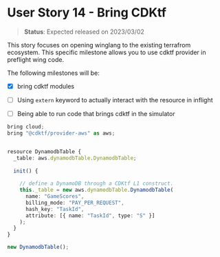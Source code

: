 # User Story 14 - Bring CDKtf
> **Status**: Expected released on 2023/03/02

This story focuses on opening winglang to the existing terrafrom ecosystem.
This specific milestone allows you to use cdktf provider in preflight wing code. 

The following milestones will be:
- [x] bring cdktf modules
- [ ] Using `extern` keyword to actually interact with the resource in inflight
- [ ] Being able to run code that brings cdktf in the simulator 


```ts (wing)
bring cloud;
bring "@cdktf/provider-aws" as aws;


resource DynamodbTable {
  _table: aws.dynamodbTable.DynamodbTable;
      
  init() {
      
    // define a DynamoDB through a CDKtf L1 construct.
    this._table = new aws.dynamodbTable.DynamodbTable(
      name: "GameScores",
      billing_mode: "PAY_PER_REQUEST",
      hash_key: "TaskId",
      attribute: [{ name: "TaskId", type: "S" }]
    );    
  }
}

new DynamodbTable();
```
